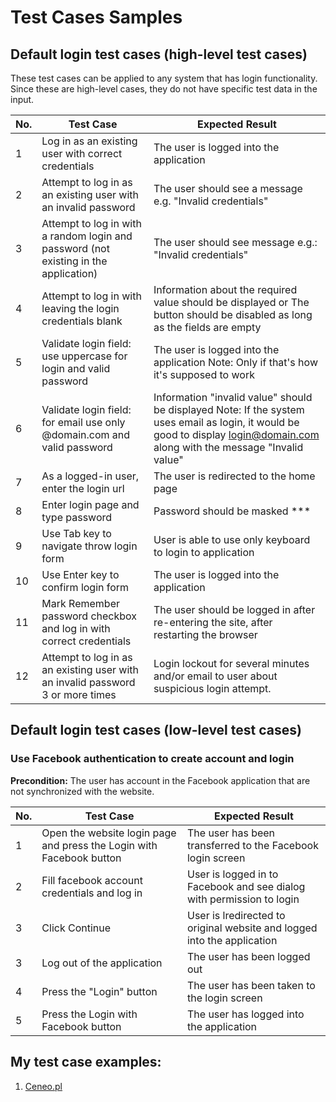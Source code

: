 # Test Cases Samples #

## Default login test cases (high-level test cases) ##
These test cases can be applied to any system that has login functionality. Since these are high-level cases, they do not have specific test data in the input.

| No. |	Test Case |	Expected Result |
|----|---------|-----------------|
|1 | Log in as an existing user with correct credentials	|The user is logged into the application|
|2 | Attempt to log in as an existing user with an invalid password|	The user should see a message e.g. "Invalid credentials"|
|3 |	Attempt to log in with a random login and password (not existing in the application)|	The user should see message e.g.: "Invalid credentials" |
|4 |	Attempt to log in with leaving the login credentials blank |	Information about the required value should be displayed or The button should be disabled as long as the fields are empty|
|5 |	Validate login field: use uppercase for login and valid password	| The user is logged into the application Note: Only if that's how it's supposed to work |
|6 |	Validate login field: for email use only @domain.com and valid password |	Information "invalid value" should be displayed Note: If the system uses email as login, it would be good to display login@domain.com along with the message "Invalid value"|
|7 |	As a logged-in user, enter the login url	| The user is redirected to the home page |
|8 |	Enter login page and type password |	Password should be masked *** |
|9 |	Use Tab key to navigate throw login form |	User is able to use only keyboard to login to application |
|10 |	Use Enter key to confirm login form |	The user is logged into the application |
|11	| Mark Remember password checkbox and log in with correct credentials |	The user should be logged in after re-entering the site, after restarting the browser |
|12	| Attempt to log in as an existing user with an invalid password 3 or more times	| Login lockout for several minutes and/or email to user about suspicious login attempt. |
 

## Default login test cases (low-level test cases) ##

### Use Facebook authentication to create account and login	 ###

**Precondition:** The user has account in the Facebook application that are not synchronized with the website.

| No. |	Test Case |	Expected Result |
|----|---------|--------|
|1 |Open the website login page and press the Login with Facebook button |	The user has been transferred to the Facebook login screen |
|2 |Fill facebook account credentials and log in	 | User is logged in to Facebook and see dialog with permission to login
|3 |Click Continue | User is lredirected to original website and logged into the application |
|3 |Log out of the application	 | The user has been logged out |
|4 |Press the "Login" button	 | The user has been taken to the login screen |
|5 |Press the Login with Facebook button |The user has logged into the application |


## My test case examples: ##
1. [Ceneo.pl](https://github.com/KarolinaSzczech/Manual_tester_Portfolio/blob/nowy_raport/test_raport/Ceneopl_raport.md)
    
